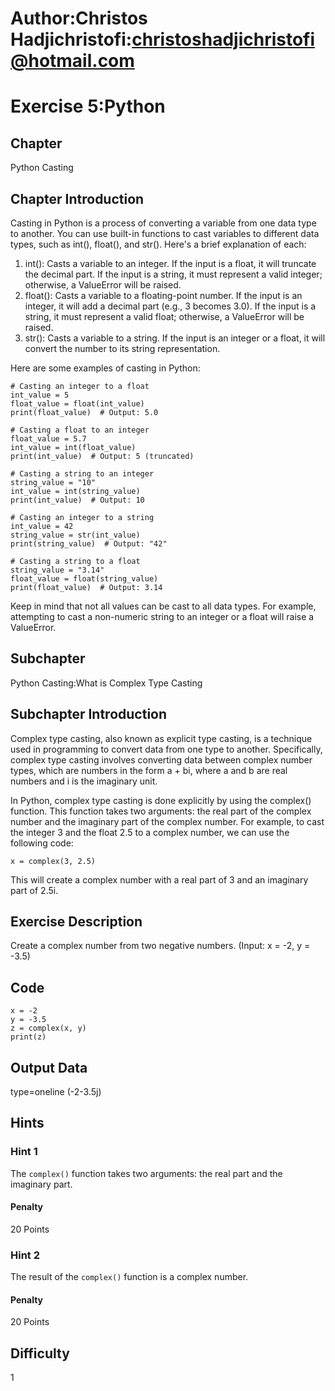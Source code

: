 # Author:Christos Hadjichristofi:christoshadjichristofi@hotmail.com

# Exercise 5:Python

## Chapter
Python Casting

## Chapter Introduction
Casting in Python is a process of converting a variable from one data type to another. You can use built-in functions to cast variables to different data types, such as int(), float(), and str(). Here's a brief explanation of each:
1. int(): Casts a variable to an integer. If the input is a float, it will truncate the decimal part. If the input is a string, it must represent a valid integer; otherwise, a ValueError will be raised.
2. float(): Casts a variable to a floating-point number. If the input is an integer, it will add a decimal part (e.g., 3 becomes 3.0). If the input is a string, it must represent a valid float; otherwise, a ValueError will be raised.
3. str(): Casts a variable to a string. If the input is an integer or a float, it will convert the number to its string representation.

Here are some examples of casting in Python:
```py3
# Casting an integer to a float
int_value = 5
float_value = float(int_value)
print(float_value)  # Output: 5.0

# Casting a float to an integer
float_value = 5.7
int_value = int(float_value)
print(int_value)  # Output: 5 (truncated)

# Casting a string to an integer
string_value = "10"
int_value = int(string_value)
print(int_value)  # Output: 10

# Casting an integer to a string
int_value = 42
string_value = str(int_value)
print(string_value)  # Output: "42"

# Casting a string to a float
string_value = "3.14"
float_value = float(string_value)
print(float_value)  # Output: 3.14
```

Keep in mind that not all values can be cast to all data types. For example, attempting to cast a non-numeric string to an integer or a float will raise a ValueError.

## Subchapter
Python Casting:What is Complex Type Casting

## Subchapter Introduction
Complex type casting, also known as explicit type casting, is a technique used in programming to convert data from one type to another. Specifically, complex type casting involves converting data between complex number types, which are numbers in the form a + bi, where a and b are real numbers and i is the imaginary unit.

In Python, complex type casting is done explicitly by using the complex() function. This function takes two arguments: the real part of the complex number and the imaginary part of the complex number. For example, to cast the integer 3 and the float 2.5 to a complex number, we can use the following code:

```py3
x = complex(3, 2.5)
```

This will create a complex number with a real part of 3 and an imaginary part of 2.5i.

## Exercise Description
Create a complex number from two negative numbers. (Input: x = -2, y = -3.5)

## Code
```py3
x = -2
y = -3.5
z = complex(x, y)
print(z)
```

## Output Data
type=oneline
(-2-3.5j)

## Hints

### Hint 1
The `complex()` function takes two arguments: the real part and the imaginary part.

#### Penalty
20 Points

### Hint 2
The result of the `complex()` function is a complex number.

#### Penalty
20 Points

## Difficulty
1